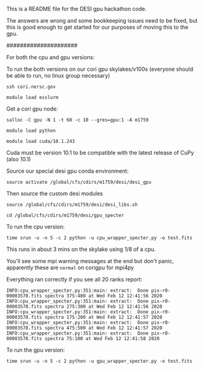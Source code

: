 This is a README file for the DESI gpu hackathon code.

The answers are wrong and some bookkeeping issues need to be fixed, but this is
good enough to get started for our purposes of moving this to the gpu. 


#####################

For both the cpu and gpu versions:

To run the both versions on our cori gpu skylakes/v100s (everyone should be able to run, no linux group necessary)

`ssh cori.nersc.gov`

`module load esslurm`

Get a cori gpu node:

`salloc -C gpu -N 1 -t 60 -c 10 --gres=gpu:1 -A m1759`

`module load python`

`module load cuda/10.1.243`

Cuda must be version 10.1 to be compatible with the latest release of CuPy (also 10.1)

Source our special desi gpu conda environment:

`source activate /global/cfs/cdirs/m1759/desi/desi_gpu`

Then source the custom desi modules 

`source /global/cfs/cdirs/m1759/desi/desi_libs.sh`

`cd /global/cfs/cdirs/m1759/desi/gpu_specter`

To run the cpu version:

`time srun -u -n 5 -c 2 python -u cpu_wrapper_specter.py -o test.fits`

This runs in about 3 mins on the skylake using 1/8 of a cpu.

You'll see some mpi warning messages at the end but don't panic, apparently these are `normal` on corigpu for mpi4py

Everything ran correctly if you see all 20 ranks report:

```
INFO:cpu_wrapper_specter.py:351:main: extract:  Done pix-r0-00003578.fits spectra 375:400 at Wed Feb 12 12:41:56 2020
INFO:cpu_wrapper_specter.py:351:main: extract:  Done pix-r0-00003578.fits spectra 275:300 at Wed Feb 12 12:41:56 2020
INFO:cpu_wrapper_specter.py:351:main: extract:  Done pix-r0-00003578.fits spectra 175:200 at Wed Feb 12 12:41:57 2020
INFO:cpu_wrapper_specter.py:351:main: extract:  Done pix-r0-00003578.fits spectra 475:500 at Wed Feb 12 12:41:57 2020
INFO:cpu_wrapper_specter.py:351:main: extract:  Done pix-r0-00003578.fits spectra 75:100 at Wed Feb 12 12:41:58 2020
```

To run the gpu version:

`time srun -u -n 5 -c 2 python -u gpu_wrapper_specter.py -o test.fits`


